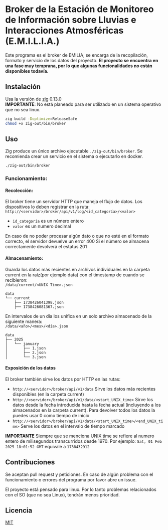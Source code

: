 # Broker de la Estación de Monitoreo de Información sobre Lluvias e Interacciones Atmosféricas (E.M.I.L.I.A.)
Este programa es el broker de EMILIA, se encarga de la recopilación, formato y servicio de los datos del proyecto.
**El proyecto se encuentra en una fase muy temprana, por lo que algunas funcionalidades no están disponibles todavía.**

## Instalación

Usa la versión de [zig](https://ziglang.org/download/) 0.13.0  
**IMPORTANTE**: No está planeado para ser utilizado en un sistema operativo que no sea linux.
```bash
zig build -Doptimize=ReleaseSafe
chmod +x zig-out/bin/broker
```
## Uso

Zig produce un único archivo ejecutable `./zig-out/bin/broker`. Se recomienda crear un servicio en el sistema o ejecutarlo en docker.
```bash
./zig-out/bin/broker
```

### Funcionamiento:

#### Recolección:
El broker tiene un servidor HTTP que maneja el flujo de datos.
Los dispositivos lo deben registrar en la ruta:  
`http://<servidor>/broker/api/v1/log/<id_categoría>/<valor>`
 * `id_categoría` es un número entero
 * `valor` es un numero decimal  

En caso de no poder procesar algún dato o que no esté en el formato correcto, el servidor devuelve un error 400
Si el número se almacena correctamente devolverá el estatus 201

#### Almacenamiento:
Guarda los datos más recientes en archivos individuales en la carpeta current en la raíz(por ejemplo data) con el timestamp de cuando se recibieron:  
`/data/current/<UNIX Time>.json`
```pgsql
data
└── current
    ├── 1738426041398.json
    ├── 1738426081367.json
```
En intervalos de un día los unifica en un solo archivo almacenado de la siguiente manera:  
`/data/<año>/<mes>/<día>.json`
```pgsql
data
├── 2025
│   └── january
│       ├── 1.json
│       ├── 2.json
│       └── 3.json
```

#### Exposición de los datos
El broker también sirve los datos por HTTP en las rutas:
 * `http://<servidor>/broker/api/v1/data` Sirve los datos más recientes disponibles (en la carpeta current)
 * `http://<servidor>/broker/api/v1/data/<start_UNIX_time>` Sirve los datos desde la fecha introducida hasta la fecha actual (incluyendo a los almacenados en la carpeta current). Para devolver todos los datos la puedes usar 0 como tiempo de inicio
 * `http://<servidor>/broker/api/v1/data/<start_UNIX_time>/<end_UNIX_time>` Serve los datos en el intervalo de tiempo marcado

**IMPORTANTE** Siempre que se menciona UNIX time se refiere al numero entero de milisegundos transcurridos desde 1970.
Por ejemplo: `Sat, 01 Feb 2025 18:01:52 GMT` equivale a `1738432912`

## Contribuciones
Se aceptan pull request y peticiones.
En caso de algún problema con el funcionamiento o errores del programa por favor abre un issue.

El proyecto está pensado para linux. Por lo tanto problemas relacionados con el SO (que no sea Linux), tendrán menos prioridad.

## Licencia

[MIT](https://choosealicense.com/licenses/mit/)
